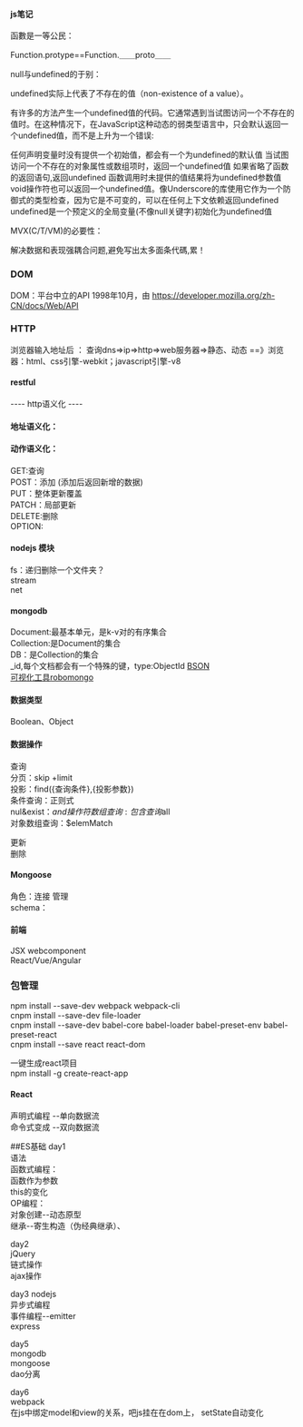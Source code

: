 #### js笔记

函數是一等公民：

Function.protype==Function.＿＿proto＿＿

null与undefined的于别：

undefined实际上代表了不存在的值（non-existence of a value）。

有许多的方法产生一个undefined值的代码。它通常遇到当试图访问一个不存在的值时。在这种情况下，在JavaScript这种动态的弱类型语言中，只会默认返回一个undefined值，而不是上升为一个错误:

任何声明变量时没有提供一个初始值，都会有一个为undefined的默认值
当试图访问一个不存在的对象属性或数组项时，返回一个undefined值
如果省略了函数的返回语句,返回undefined
函数调用时未提供的值结果将为undefined参数值
void操作符也可以返回一个undefined值。像Underscore的库使用它作为一个防御式的类型检查，因为它是不可变的，可以在任何上下文依赖返回undefined
undefined是一个预定义的全局变量(不像null关键字)初始化为undefined值

MVX(C/T/VM)的必要性：　

解决数据和表现强耦合问题,避免写出太多面条代碼,累！

### DOM
DOM：平台中立的API
1998年10月，由
https://developer.mozilla.org/zh-CN/docs/Web/API

### HTTP
浏览器输入地址后 ：
查询dns=>ip=>http=>web服务器=>静态、动态
==》浏览器：html、css引擎-webkit；javascript引擎-v8


#### restful
---- http语义化 ----   
#### 地址语义化：   
#### 动作语义化：  
GET:查询   
POST：添加 (添加后返回新增的数据)     
PUT：整体更新覆盖   
PATCH：局部更新  
DELETE:删除  
OPTION:

#### nodejs 模块
fs：递归删除一个文件夹？    
stream   
net   

#### mongodb
Document:最基本单元，是k-v对的有序集合  
Collection:是Document的集合  
DB：是Collection的集合  
_id,每个文档都会有一个特殊的键，type:ObjectId 
[BSON](http://bsonspec.org)  
[可视化工具robomongo](https://robomongo.org/download)    

#### 数据类型
Boolean、Object  
 

#### 数据操作
查询  
    分页：skip +limit  
    投影：find({查询条件},{投影参数})   
    条件查询：正则式  
    nul&exist：$and操作符  
    数组查询:包含查询$all        
    对象数组查询：$elemMatch
    
更新  
删除  

#### Mongoose  
角色：连接 管理  
schema：

#### 前端
JSX webcomponent  
React/Vue/Angular  

### 包管理  
npm install --save-dev webpack webpack-cli   
cnpm install --save-dev file-loader   
cnpm install --save-dev babel-core babel-loader babel-preset-env babel-preset-react  
cnpm install --save react react-dom  

一键生成react项目  
npm install -g create-react-app

#### React
声明式编程  --单向数据流  
命令式变成  --双向数据流  



##ES基础
day1  
语法  
函数式编程：  
  函数作为参数  
  this的变化  
OP编程：  
  对象创建--动态原型  
  继承--寄生构造（伪经典继承）、  

day2  
jQuery  
链式操作  
ajax操作  

day3
nodejs  
异步式编程  
事件编程--emitter  
express  

day5  
mongodb  
mongoose   
dao分离 

day6  
webpack  
在js中绑定model和view的关系，吧js挂在在dom上，
setState自动变化
  

  